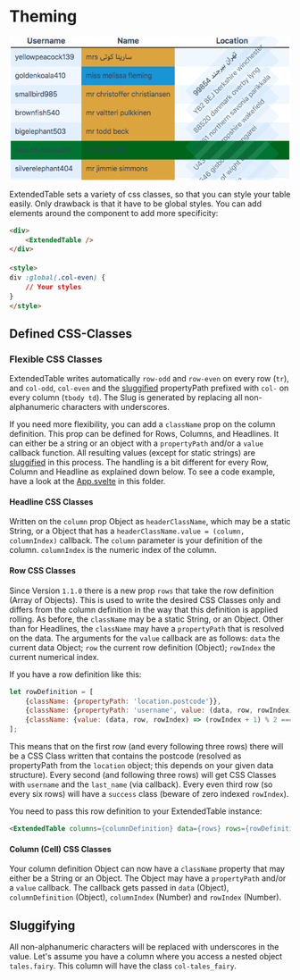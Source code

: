 # Theming

![](../../images/Theming.png)

ExtendedTable sets a variety of css classes, so that you can style your table easily. Only drawback is that it have to be global styles.
 You can add elements around the component to add more specificity:

```html 
<div>
    <ExtendedTable />
</div>

<style>
div :global(.col-even) {
    // Your styles
}
</style>
```

## Defined CSS-Classes

### Flexible CSS Classes

ExtendedTable writes automatically `row-odd` and `row-even` on every row (`tr`), and `col-odd`, `col-even` and the [sluggified](#sluggifying) propertyPath prefixed with `col-` on every column (`tbody td`). The Slug is generated by replacing all non-alphanumeric characters with underscores.

If you need more flexibility, you can add a `className` prop on the column definition. This prop can be defined for Rows, Columns, and Headlines. It can either be a string or an object with a `propertyPath` and/or a `value` callback function. All resulting values (except for static strings) are [sluggified](#sluggifying) in this process.
The handling is a bit different for every Row, Column and Headline as explained down below. To see a code example, have a look at the [App.svelte](App.svelte) in this folder.

#### Headline CSS Classes

Written on the `column` prop Object as `headerClassName`, which may be a static String, or a Object that has a `headerClassName.value = (column, columnIndex)` callback. The `column` parameter is your definition of the column. `columnIndex` is the numeric index of the column.

#### Row CSS Classes

Since Version `1.1.0` there is a new prop `rows` that take the row definition (Array of Objects). This is used to write the desired CSS Classes only and differs from the column definition in the way that this definition is applied rolling.
As before, the `className` may be a static String, or an Object. Other than for Headlines, the `className` may have a `propertyPath` that is resolved on the data.
The arguments for the `value` callback are as follows: `data` the current data Object; `row` the current row definition (Object); `rowIndex` the current numerical index.

If you have a row definition like this:
```javascript
let rowDefinition = [
    {className: {propertyPath: 'location.postcode'}},
    {className: {propertyPath: 'username', value: (data, row, rowIndex) => data.last_name}},
    {className: {value: (data, row, rowIndex) => (rowIndex + 1) % 2 === 0 ? 'success' : ''}},
];
```
This means that on the first row (and every following three rows) there will be a CSS Class written that contains the postcode (resolved as propertyPath from the `location` object; this depends on your given data structure).
Every second (and following three rows) will get CSS Classes with `username` and the `last_name` (via callback).
Every even third row (so every six rows) will have a `success` class (beware of zero indexed `rowIndex`).

You need to pass this row definition to your ExtendedTable instance:
```html
<ExtendedTable columns={columnDefinition} data={rows} rows={rowDefinition}></ExtendedTable>
```

#### Column (Cell) CSS Classes

Your column definition Object can now have a `className` property that may either be a String or an Object. The Object may have a `propertyPath` and/or a `value` callback. The callback gets passed in `data` (Object), `columnDefinition` (Object), `columnIndex` (Number) and `rowIndex` (Number).

## Sluggifying

All non-alphanumeric characters will be replaced with underscores in the value.
Let's assume you have a column where you access a nested object `tales.fairy`. This column will have the class `col-tales_fairy`.